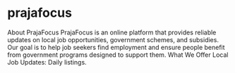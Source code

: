 # prajafocus
About PrajaFocus PrajaFocus is an online platform that provides reliable updates on local job opportunities, government schemes, and subsidies. Our goal is to help job seekers find employment and ensure people benefit from government programs designed to support them.  What We Offer Local Job Updates: Daily listings.
